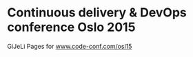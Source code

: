 Continuous delivery & DevOps conference Oslo 2015
=================

GiJeLi Pages for www.code-conf.com/osl15

